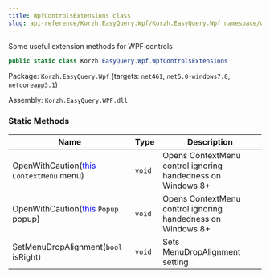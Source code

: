 ```yaml
---
title: WpfControlsExtensions class
slug: api-reference/Korzh.EasyQuery.Wpf/Korzh.EasyQuery.Wpf namespace/wpfcontrolsextensions-class
---
```



Some useful extension methods for WPF controls
```csharp
public static class Korzh.EasyQuery.Wpf.WpfControlsExtensions

```
Package: `Korzh.EasyQuery.Wpf` (targets: `net461`, `net5.0-windows7.0`, `netcoreapp3.1`)

Assembly: `Korzh.EasyQuery.WPF.dll`

### Static Methods

| Name | Type | Description | 
| --- | --- | --- | 
| OpenWithCaution(<span style='color: blue'>this</span> `ContextMenu` menu) | `void` | Opens ContextMenu control ignoring handedness on Windows 8+ | 
| OpenWithCaution(<span style='color: blue'>this</span> `Popup` popup) | `void` | Opens ContextMenu control ignoring handedness on Windows 8+ | 
| SetMenuDropAlignment(`bool` isRight) | `void` | Sets MenuDropAlignment setting |